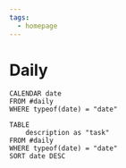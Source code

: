 ```yaml
---
tags:
  - homepage
---
```

# Daily
```dataview
CALENDAR date
FROM #daily
WHERE typeof(date) = "date"
```
```dataview
TABLE
	description as "task"
FROM #daily
WHERE typeof(date) = "date"
SORT date DESC
```
